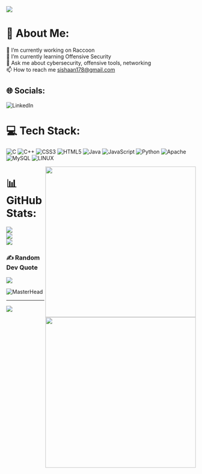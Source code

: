 <img align="center" src="https://giffiles.alphacoders.com/174/1744.gif">

# 💫 About Me:
🔭 I’m currently working on Raccoon<br>🌱 I’m currently learning Offensive Security<br>💬 Ask me about cybersecurity, offensive tools, networking<br>📫 How to reach me sishaan178@gmail.com

## 🌐 Socials:
![LinkedIn](https://img.shields.io/badge/LinkedIn-%230077B5.svg?logo=linkedin&logoColor=white)

# 💻 Tech Stack:
![C](https://img.shields.io/badge/c-%2300599C.svg?style=for-the-badge&logo=c&logoColor=white) ![C++](https://img.shields.io/badge/c++-%2300599C.svg?style=for-the-badge&logo=c%2B%2B&logoColor=white) ![CSS3](https://img.shields.io/badge/css3-%231572B6.svg?style=for-the-badge&logo=css3&logoColor=white) ![HTML5](https://img.shields.io/badge/html5-%23E34F26.svg?style=for-the-badge&logo=html5&logoColor=white) ![Java](https://img.shields.io/badge/java-%23ED8B00.svg?style=for-the-badge&logo=java&logoColor=white) ![JavaScript](https://img.shields.io/badge/javascript-%23323330.svg?style=for-the-badge&logo=javascript&logoColor=%23F7DF1E) ![Python](https://img.shields.io/badge/python-3670A0?style=for-the-badge&logo=python&logoColor=ffdd54) ![Apache](https://img.shields.io/badge/apache-%23D42029.svg?style=for-the-badge&logo=apache&logoColor=white) ![MySQL](https://img.shields.io/badge/mysql-%2300f.svg?style=for-the-badge&logo=mysql&logoColor=white) ![LINUX](https://img.shields.io/badge/Linux-FCC624?style=for-the-badge&logo=linux&logoColor=black)

<img align="right" width="400" src="https://media.tenor.com/rePDfDWO3XoAAAAd/hacking.gif">

# 📊 GitHub Stats:
![](https://github-readme-stats.vercel.app/api?username=ishaan231203&theme=dark&hide_border=true&include_all_commits=false&count_private=false)<br/>
![](https://github-readme-streak-stats.herokuapp.com/?user=ishaan231203&theme=dark&hide_border=true)<br/>
![](https://github-readme-stats.vercel.app/api/top-langs/?username=ishaan231203&theme=dark&hide_border=true&include_all_commits=false&count_private=false&layout=compact)

<img align="right" width="400" src="https://media.tenor.com/54mjjpuowCgAAAAM/ninjala-jane.gif">

### ✍️ Random Dev Quote
![](https://quotes-github-readme.vercel.app/api?type=horizontal&theme=merko)


![MasterHead](https://media.tenor.com/qJ_EjDNHqcUAAAAM/usuwam-rajd-hakowanie.gif)

---
[![](https://visitcount.itsvg.in/api?id=ishaan231203&icon=1&color=11)](https://visitcount.itsvg.in)

<!-- Proudly created with GPRM ( https://gprm.itsvg.in ) -->
